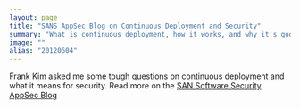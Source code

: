 ```yaml
---
layout: page
title: "SANS AppSec Blog on Continuous Deployment and Security"
summary: "What is continuous deployment, how it works, and why it's good for security"
image: ""
alias: "20120604"
---
```


Frank Kim asked me some tough questions on continuous deployment and
what it means for security.  Read more on the [SAN Software Security
AppSec Blog](http://software-security.sans.org/blog/2012/06/04/ask-the-expert-nick-galbreath)
